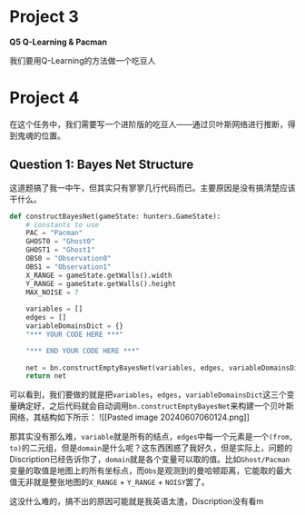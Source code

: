 # Project 3

**Q5 Q-Learning & Pacman**

我们要用Q-Learning的方法做一个吃豆人

# Project 4

在这个任务中，我们需要写一个进阶版的吃豆人——通过贝叶斯网络进行推断，得到鬼魂的位置。

## Question 1: Bayes Net Structure

这道题搞了我一中午，但其实只有寥寥几行代码而已。主要原因是没有搞清楚应该干什么。

```python
def constructBayesNet(gameState: hunters.GameState):
    # constants to use
    PAC = "Pacman"
    GHOST0 = "Ghost0"
    GHOST1 = "Ghost1"
    OBS0 = "Observation0"
    OBS1 = "Observation1"
    X_RANGE = gameState.getWalls().width
    Y_RANGE = gameState.getWalls().height
    MAX_NOISE = 7
    
    variables = []
    edges = []
    variableDomainsDict = {}
    "*** YOUR CODE HERE ***"

    "*** END YOUR CODE HERE ***"
    
    net = bn.constructEmptyBayesNet(variables, edges, variableDomainsDict)
    return net
```

可以看到，我们要做的就是把`variables`，`edges`，`variableDomainsDict`这三个变量确定好，之后代码就会自动调用`bn.constructEmptyBayesNet`来构建一个贝叶斯网络，其结构如下所示：
![[Pasted image 20240607060124.png]]

那其实没有那么难，`variable`就是所有的结点，`edges`中每一个元素是一个`(from, to)`的二元组，但是`domain`是什么呢？这东西困惑了我好久，但是实际上，问题的Discription已经告诉你了，`domain`就是各个变量可以取的值。比如`Ghost/Pacman`变量的取值是地图上的所有坐标点，而`Obs`是观测到的曼哈顿距离，它能取的最大值无非就是整张地图的`X_RANGE` + `Y_RANGE` + `NOISY`罢了。

这没什么难的，搞不出的原因可能就是我英语太渣，Discription没有看m